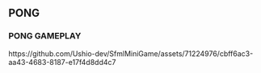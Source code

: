 <h2>PONG</h2>

<h3>PONG GAMEPLAY</h3>
https://github.com/Ushio-dev/SfmlMiniGame/assets/71224976/cbff6ac3-aa43-4683-8187-e17f4d8dd4c7
